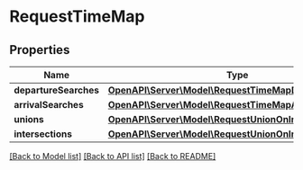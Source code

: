 # RequestTimeMap

## Properties
Name | Type | Description | Notes
------------ | ------------- | ------------- | -------------
**departureSearches** | [**OpenAPI\Server\Model\RequestTimeMapDepartureSearch**](RequestTimeMapDepartureSearch.md) |  | [optional] 
**arrivalSearches** | [**OpenAPI\Server\Model\RequestTimeMapArrivalSearch**](RequestTimeMapArrivalSearch.md) |  | [optional] 
**unions** | [**OpenAPI\Server\Model\RequestUnionOnIntersection**](RequestUnionOnIntersection.md) |  | [optional] 
**intersections** | [**OpenAPI\Server\Model\RequestUnionOnIntersection**](RequestUnionOnIntersection.md) |  | [optional] 

[[Back to Model list]](../README.md#documentation-for-models) [[Back to API list]](../README.md#documentation-for-api-endpoints) [[Back to README]](../README.md)


